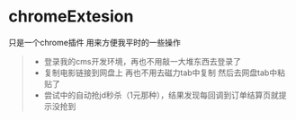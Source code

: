 # chromeExtesion
只是一个chrome插件 用来方便我平时的一些操作
> - 登录我的cms开发环境，再也不用敲一大堆东西去登录了
> - 复制电影链接到网盘上 再也不用去磁力tab中复制 然后去网盘tab中粘贴了
> - 尝试中的自动抢jd秒杀（1元那种），结果发现每回调到订单结算页就提示没抢到
